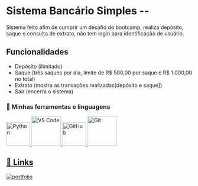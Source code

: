 ﻿# Sistema Bancário Simples --

Sistema feito afim de cumprir um desafio do bootcamp, realiza depósito, saque e consulta de extrato, não tem login para identificação de usuário.




## Funcionalidades

- Depósito (ilimitado)
- Saque (três saques por dia, limite de R$ 500,00 por saque e R$ 1.000,00 no total)
- Extrato (mostra as transações realizadas[depósito e saque])
- Sair (encerra o sistema)



### 🧩 Minhas ferramentas e linguagens
<!-- ÍCONES GRANDES (imagens) — você pode mudar o "height" para ficar maior/menor -->
<p align="left">
  <a href="https://www.python.org/" title="Python" target="_blank">
    <img alt="Python" height="64"
         src="https://cdn.jsdelivr.net/gh/devicons/devicon/icons/python/python-original.svg" />
  
  <a href="https://code.visualstudio.com/" title="VS Code" target="_blank">
    <img alt="VS Code" height="80"
         src="https://cdn.jsdelivr.net/gh/devicons/devicon/icons/vscode/vscode-original.svg" />

  <a href="https://github.com/" title="GitHub" target="_blank">
    <img alt="GitHub" height="64"
         src="https://cdn.jsdelivr.net/gh/devicons/devicon/icons/github/github-original.svg" />
    
  <a href="https://git-scm.com/" title="Git" target="_blank">
    <img alt="Git" height="80"
         src="https://cdn.jsdelivr.net/gh/devicons/devicon/icons/git/git-original.svg" />

         
    
## 🔗 Links
[![portfolio](https://img.shields.io/badge/my_portfolio-000?style=for-the-badge&logo=ko-fi&logoColor=white)](https://github.com/danielgomesbr?tab=repositories/)



